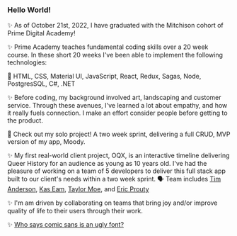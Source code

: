 ### Hello World!

✨ As of October 21st, 2022, I have graduated with the Mitchison cohort of Prime Digital Academy!

✨ Prime Academy teaches fundamental coding skills over a 20 week course. In these short 20 weeks I've been able to implement the following technologies:

🎉 HTML, CSS, Material UI, JavaScript, React, Redux, Sagas, Node, PostgresSQL, C#, .NET

✨ Before coding, my background involved art, landscaping and customer service. Through these avenues, I've learned a lot about empathy, and how it really fuels connection. I make an effort consider people before getting to the product.

📌 Check out my solo project! A two week sprint, delivering a full CRUD, MVP version of my app, Moody.

✨ My first real-world client project, OQX, is an interactive timeline delivering Queer History for an audience as young as 10 years old. I've had the pleasure of working on a team of 5 developers to deliver this full stack app built to our client's needs within a two week sprint. 🗣 Team includes <a href=https://github.com/TimothyMichael85>Tim Anderson</a>, <a href=https://github.com/Kassandraeam>Kas Eam</a>, <a href=https://github.com/taylormoe93>Taylor Moe</a>, and <a href=https://github.com/Proutyeahs>Eric Prouty</a>

✨ I'm am driven by collaborating on teams that bring joy and/or improve quality of life to their users through their work.

✨ <a href=https://emsweetland.github.io>Who says comic sans is an ugly font?</a>
